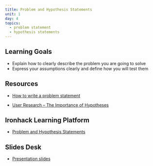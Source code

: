 ```yaml
---
title: Problem and Hypothesis Statements
unit: 1
day: 4
topics:
  - problem statement
  - hypothesis statements
---
```


Learning Goals
--------------

- Explain how to clearly describe the problem you are going to solve
- Express your assumptions clearly and define how you will test them

Resources
---------
- [How to write a problem statement](https://medium.com/leading-service-design/how-to-write-a-problem-statement-50e2c87810fe)

- [User Research – The Importance of Hypotheses](https://www.interaction-design.org/literature/article/user-research-the-importance-of-hypotheses)


Ironhack Learning Platform
--------------------------
- [Problem and Hypothesis Statements](http://learn.ironhack.com/#/learning_unit/7025)


Slides Desk
-----------
- [Presentation slides](https://docs.google.com/presentation/d/1QNfbCsKdtVZHzaoXgkvi2LizHrWpfKd3uEggR3jR5lE/view)
